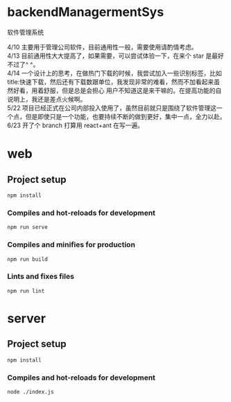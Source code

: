 # backendManagermentSys

软件管理系统

4/10 主要用于管理公司软件，目前通用性一般，需要使用请酌情考虑。  
4/13 目前通用性大大提高了，如果需要，可以尝试体验一下，在来个 star 是最好不过了^ ^。  
4/14 一个设计上的思考，在做热门下载的时候，我尝试加入一些识别标签，比如 title:快速下载，然后还有下载数跟单位，我发现非常的难看，然而不加看起来虽然好看，用着舒服，但是总是会担心
用户不知道这是来干嘛的。在提高功能的自说明上，我还是差点火候啊。  
5/22 项目已经正式在公司内部投入使用了，虽然目前就只是围绕了软件管理这一个点，但是即使只是一个功能，也要持续不断的做到更好，集中一点，全力以赴。  
6/23 开了个 branch 打算用 react+ant 在写一遍。

# web

## Project setup

```
npm install
```

### Compiles and hot-reloads for development

```
npm run serve
```

### Compiles and minifies for production

```
npm run build
```

### Lints and fixes files

```
npm run lint
```

# server

## Project setup

```
npm install
```

### Compiles and hot-reloads for development

```
node ./index.js
```

